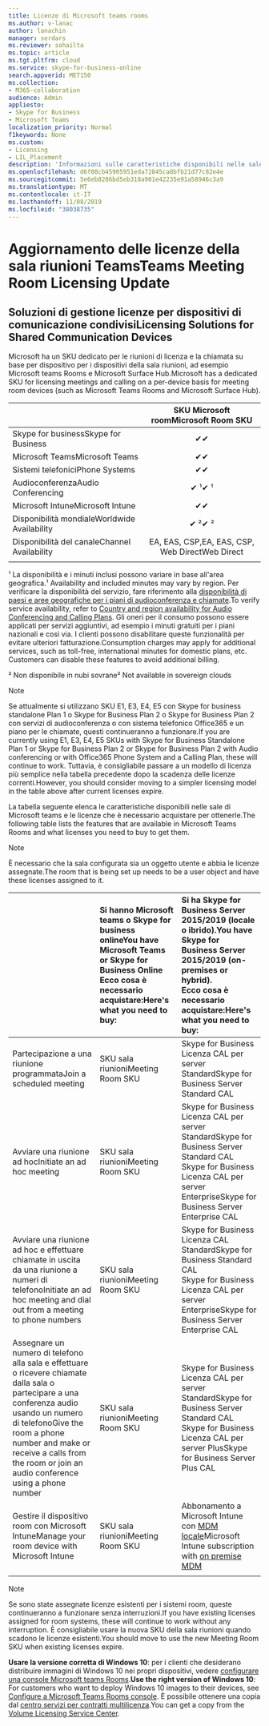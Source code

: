 ```yaml
---
title: Licenze di Microsoft teams rooms
ms.author: v-lanac
author: lanachin
manager: serdars
ms.reviewer: sohailta
ms.topic: article
ms.tgt.pltfrm: cloud
ms.service: skype-for-business-online
search.appverid: MET150
ms.collection:
- M365-collaboration
audience: Admin
appliesto:
- Skype for Business
- Microsoft Teams
localization_priority: Normal
f1keywords: None
ms.custom:
- Licensing
- LIL_Placement
description: 'Informazioni sulle caratteristiche disponibili nelle sale di Microsoft teams. '
ms.openlocfilehash: d6f08cb45905951eda72845ca8bfb21d77c82e4e
ms.sourcegitcommit: 5e6eb8286bd5eb318a901e42235e91a58946c3a9
ms.translationtype: MT
ms.contentlocale: it-IT
ms.lasthandoff: 11/08/2019
ms.locfileid: "38038735"
---
```

# <a name="teams-meeting-room-licensing-update"></a><span data-ttu-id="51a93-103">Aggiornamento delle licenze della sala riunioni Teams</span><span class="sxs-lookup"><span data-stu-id="51a93-103">Teams Meeting Room Licensing Update</span></span>

## <a name="licensing-solutions-for-shared-communication-devices"></a><span data-ttu-id="51a93-104">Soluzioni di gestione licenze per dispositivi di comunicazione condivisi</span><span class="sxs-lookup"><span data-stu-id="51a93-104">Licensing Solutions for Shared Communication Devices</span></span>

<span data-ttu-id="51a93-105">Microsoft ha un SKU dedicato per le riunioni di licenza e la chiamata su base per dispositivo per i dispositivi della sala riunioni, ad esempio Microsoft teams Rooms e Microsoft Surface Hub.</span><span class="sxs-lookup"><span data-stu-id="51a93-105">Microsoft has a dedicated SKU for licensing meetings and calling on a per-device basis for meeting room devices (such as Microsoft Teams Rooms and Microsoft Surface Hub).</span></span>

||<span data-ttu-id="51a93-106">SKU Microsoft room</span><span class="sxs-lookup"><span data-stu-id="51a93-106">Microsoft Room SKU</span></span> |  
|:--- |:---: |
|<span data-ttu-id="51a93-107">Skype for business</span><span class="sxs-lookup"><span data-stu-id="51a93-107">Skype for Business</span></span> |<span data-ttu-id="51a93-108">&#x2714;</span><span class="sxs-lookup"><span data-stu-id="51a93-108">&#x2714;</span></span>|
|<span data-ttu-id="51a93-109">Microsoft Teams</span><span class="sxs-lookup"><span data-stu-id="51a93-109">Microsoft Teams</span></span>|  <span data-ttu-id="51a93-110">&#x2714;</span><span class="sxs-lookup"><span data-stu-id="51a93-110">&#x2714;</span></span>|
|<span data-ttu-id="51a93-111">Sistemi telefonici</span><span class="sxs-lookup"><span data-stu-id="51a93-111">Phone Systems</span></span>|  <span data-ttu-id="51a93-112">&#x2714;</span><span class="sxs-lookup"><span data-stu-id="51a93-112">&#x2714;</span></span>|
|<span data-ttu-id="51a93-113">Audioconferenza</span><span class="sxs-lookup"><span data-stu-id="51a93-113">Audio Conferencing</span></span>|<span data-ttu-id="51a93-114">&#x2714; &sup1;</span><span class="sxs-lookup"><span data-stu-id="51a93-114">&#x2714; &sup1;</span></span>|
|<span data-ttu-id="51a93-115">Microsoft Intune</span><span class="sxs-lookup"><span data-stu-id="51a93-115">Microsoft Intune</span></span>|<span data-ttu-id="51a93-116">&#x2714;</span><span class="sxs-lookup"><span data-stu-id="51a93-116">&#x2714;</span></span>|  
|<span data-ttu-id="51a93-117">Disponibilità mondiale</span><span class="sxs-lookup"><span data-stu-id="51a93-117">Worldwide Availability</span></span> | <span data-ttu-id="51a93-118">&#x2714; &sup2;</span><span class="sxs-lookup"><span data-stu-id="51a93-118">&#x2714; &sup2;</span></span>|
|<span data-ttu-id="51a93-119">Disponibilità del canale</span><span class="sxs-lookup"><span data-stu-id="51a93-119">Channel Availability</span></span> | <span data-ttu-id="51a93-120">EA, EAS, CSP,</span><span class="sxs-lookup"><span data-stu-id="51a93-120">EA, EAS, CSP,</span></span> <br/><span data-ttu-id="51a93-121">Web Direct</span><span class="sxs-lookup"><span data-stu-id="51a93-121">Web Direct</span></span> |
| | | |

<span data-ttu-id="51a93-122">&sup1; La disponibilità e i minuti inclusi possono variare in base all'area geografica.</span><span class="sxs-lookup"><span data-stu-id="51a93-122">&sup1; Availability and included minutes may vary by region.</span></span> <span data-ttu-id="51a93-123">Per verificare la disponibilità del servizio, fare riferimento alla [disponibilità di paesi e aree geografiche per i piani di audioconferenza e chiamate](http://docs.microsoft.com/microsoftteams/country-and-region-availability-for-audio-conferencing-and-calling-plans).</span><span class="sxs-lookup"><span data-stu-id="51a93-123">To verify service availability, refer to  [Country and region availability for Audio Conferencing and Calling Plans](http://docs.microsoft.com/microsoftteams/country-and-region-availability-for-audio-conferencing-and-calling-plans).</span></span> <span data-ttu-id="51a93-124">Gli oneri per il consumo possono essere applicati per servizi aggiuntivi, ad esempio i minuti gratuiti per i piani nazionali e così via. I clienti possono disabilitare queste funzionalità per evitare ulteriori fatturazione.</span><span class="sxs-lookup"><span data-stu-id="51a93-124">Consumption charges may apply for additional services, such as toll-free, international minutes for domestic plans, etc. Customers can disable these features to avoid additional billing.</span></span>  

<span data-ttu-id="51a93-125">&sup2; Non disponibile in nubi sovrane</span><span class="sxs-lookup"><span data-stu-id="51a93-125">&sup2; Not available in sovereign clouds</span></span>  


> [!NOTE]
> <span data-ttu-id="51a93-126">Se attualmente si utilizzano SKU E1, E3, E4, E5 con Skype for business standalone Plan 1 o Skype for Business Plan 2 o Skype for Business Plan 2 con servizi di audioconferenza o con sistema telefonico Office365 e un piano per le chiamate, questi continueranno a funzionare.</span><span class="sxs-lookup"><span data-stu-id="51a93-126">If you are currently using E1, E3, E4, E5 SKUs with Skype for Business Standalone Plan 1 or Skype for Business Plan 2 or Skype for Business Plan 2 with Audio conferencing or with Office365 Phone System and a Calling Plan, these will continue to work.</span></span> <span data-ttu-id="51a93-127">Tuttavia, è consigliabile passare a un modello di licenza più semplice nella tabella precedente dopo la scadenza delle licenze correnti.</span><span class="sxs-lookup"><span data-stu-id="51a93-127">However, you should consider moving to a simpler licensing model in the table above after current licenses expire.</span></span>  

<span data-ttu-id="51a93-128">La tabella seguente elenca le caratteristiche disponibili nelle sale di Microsoft teams e le licenze che è necessario acquistare per ottenerle.</span><span class="sxs-lookup"><span data-stu-id="51a93-128">The following table lists the features that are available in Microsoft Teams Rooms and what licenses you need to buy to get them.</span></span>
  
> [!NOTE]
> <span data-ttu-id="51a93-129">È necessario che la sala configurata sia un oggetto utente e abbia le licenze assegnate.</span><span class="sxs-lookup"><span data-stu-id="51a93-129">The room that is being set up needs to be a user object and have these licenses assigned to it.</span></span>

|  | <span data-ttu-id="51a93-130">Si hanno Microsoft teams o Skype for business online</span><span class="sxs-lookup"><span data-stu-id="51a93-130">You have Microsoft Teams or Skype for Business Online</span></span> <br/> <span data-ttu-id="51a93-131">Ecco cosa è necessario acquistare:</span><span class="sxs-lookup"><span data-stu-id="51a93-131">Here's what you need to buy:</span></span>   |<span data-ttu-id="51a93-132">Si ha Skype for Business Server 2015/2019 (locale o ibrido).</span><span class="sxs-lookup"><span data-stu-id="51a93-132">You have Skype for Business Server 2015/2019 (on-premises or hybrid).</span></span> <br/> <span data-ttu-id="51a93-133">Ecco cosa è necessario acquistare:</span><span class="sxs-lookup"><span data-stu-id="51a93-133">Here's what you need to buy:</span></span>|
|:-----|:-----|:-----|
|<span data-ttu-id="51a93-134">Partecipazione a una riunione programmata</span><span class="sxs-lookup"><span data-stu-id="51a93-134">Join a scheduled meeting</span></span>  | <span data-ttu-id="51a93-135">SKU sala riunioni</span><span class="sxs-lookup"><span data-stu-id="51a93-135">Meeting Room SKU</span></span>  |<span data-ttu-id="51a93-136">Skype for Business Licenza CAL per server Standard</span><span class="sxs-lookup"><span data-stu-id="51a93-136">Skype for Business Server Standard CAL</span></span>  |
|<span data-ttu-id="51a93-137">Avviare una riunione ad hoc</span><span class="sxs-lookup"><span data-stu-id="51a93-137">Initiate an ad hoc meeting</span></span> | <span data-ttu-id="51a93-138">SKU sala riunioni</span><span class="sxs-lookup"><span data-stu-id="51a93-138">Meeting Room SKU</span></span>  |<span data-ttu-id="51a93-139">Skype for Business Licenza CAL per server Standard</span><span class="sxs-lookup"><span data-stu-id="51a93-139">Skype for Business Server Standard CAL</span></span>  <br/> <span data-ttu-id="51a93-140">Skype for Business Licenza CAL per server Enterprise</span><span class="sxs-lookup"><span data-stu-id="51a93-140">Skype for Business Server Enterprise CAL</span></span>|
|<span data-ttu-id="51a93-141">Avviare una riunione ad hoc e effettuare chiamate in uscita da una riunione a numeri di telefono</span><span class="sxs-lookup"><span data-stu-id="51a93-141">Initiate an ad hoc meeting and dial out from a meeting to phone numbers</span></span> |  <span data-ttu-id="51a93-142">SKU sala riunioni</span><span class="sxs-lookup"><span data-stu-id="51a93-142">Meeting Room SKU</span></span> |<span data-ttu-id="51a93-143">Skype for Business Licenza CAL Standard</span><span class="sxs-lookup"><span data-stu-id="51a93-143">Skype for Business Standard CAL</span></span>  <br/> <span data-ttu-id="51a93-144">Skype for Business Licenza CAL per server Enterprise</span><span class="sxs-lookup"><span data-stu-id="51a93-144">Skype for Business Server Enterprise CAL</span></span>|
|<span data-ttu-id="51a93-145">Assegnare un numero di telefono alla sala e effettuare o ricevere chiamate dalla sala o partecipare a una conferenza audio usando un numero di telefono</span><span class="sxs-lookup"><span data-stu-id="51a93-145">Give the room a phone number and make or receive a calls from the room or join an audio conference using a phone number</span></span>  | <span data-ttu-id="51a93-146">SKU sala riunioni</span><span class="sxs-lookup"><span data-stu-id="51a93-146">Meeting Room SKU</span></span>  |<span data-ttu-id="51a93-147">Skype for Business Licenza CAL per server Standard</span><span class="sxs-lookup"><span data-stu-id="51a93-147">Skype for Business Server Standard CAL</span></span>  <br/> <span data-ttu-id="51a93-148">Skype for Business Licenza CAL per server Plus</span><span class="sxs-lookup"><span data-stu-id="51a93-148">Skype for Business Server Plus CAL</span></span>  |
|<span data-ttu-id="51a93-149">Gestire il dispositivo room con Microsoft Intune</span><span class="sxs-lookup"><span data-stu-id="51a93-149">Manage your room device with Microsoft Intune</span></span> |<span data-ttu-id="51a93-150">SKU sala riunioni</span><span class="sxs-lookup"><span data-stu-id="51a93-150">Meeting Room SKU</span></span>  |<span data-ttu-id="51a93-151">Abbonamento a Microsoft Intune con [MDM locale](https://docs.microsoft.com/sccm/mdm/plan-design/plan-on-premises-mdm)</span><span class="sxs-lookup"><span data-stu-id="51a93-151">Microsoft Intune subscription with [on premise MDM](https://docs.microsoft.com/sccm/mdm/plan-design/plan-on-premises-mdm)</span></span> |
| |||

> [!NOTE]
> <span data-ttu-id="51a93-152">Se sono state assegnate licenze esistenti per i sistemi room, queste continueranno a funzionare senza interruzioni.</span><span class="sxs-lookup"><span data-stu-id="51a93-152">If you have existing licenses assigned for room systems, these will continue to work without any interruption.</span></span> <span data-ttu-id="51a93-153">È consigliabile usare la nuova SKU della sala riunioni quando scadono le licenze esistenti.</span><span class="sxs-lookup"><span data-stu-id="51a93-153">You should move to use the new Meeting Room SKU when existing licenses expire.</span></span>  

 <span data-ttu-id="51a93-154">**Usare la versione corretta di Windows 10**: per i clienti che desiderano distribuire immagini di Windows 10 nei propri dispositivi, vedere [configurare una console Microsoft teams Rooms](https://docs.microsoft.com/microsoftteams/room-systems/console).</span><span class="sxs-lookup"><span data-stu-id="51a93-154">**Use the right version of Windows 10**: For customers who want to deploy Windows 10 images to their devices, see [Configure a Microsoft Teams Rooms console](https://docs.microsoft.com/microsoftteams/room-systems/console).</span></span> <span data-ttu-id="51a93-155">È possibile ottenere una copia dal [centro servizi per contratti multilicenza](https://www.microsoft.com/Licensing/servicecenter/).</span><span class="sxs-lookup"><span data-stu-id="51a93-155">You can get a copy from the [Volume Licensing Service Center](https://www.microsoft.com/Licensing/servicecenter/).</span></span>
